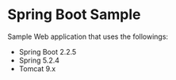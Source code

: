 # Spring Boot Sample

Sample Web application that uses the followings:

- Spring Boot 2.2.5
- Spring 5.2.4
- Tomcat 9.x
